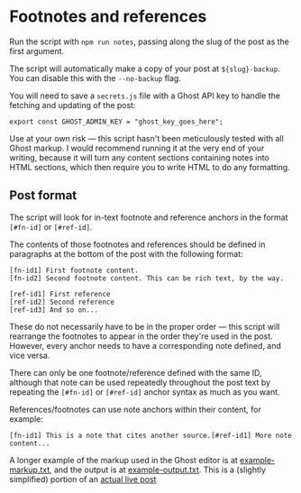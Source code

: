 # Footnotes and references

Run the script with `npm run notes`, passing along the slug of the post as the first argument.

The script will automatically make a copy of your post at `${slug}-backup`. You can disable this with the `--no-backup` flag.

You will need to save a `secrets.js` file with a Ghost API key to handle the fetching and updating of the post:

```
export const GHOST_ADMIN_KEY = "ghost_key_goes_here";
```

Use at your own risk — this script hasn't been meticulously tested with all Ghost markup. I would recommend running it at the very end of your writing, because it will turn any content sections containing notes into HTML sections, which then require you to write HTML to do any formatting.

## Post format

The script will look for in-text footnote and reference anchors in the format `[#fn-id]` or `[#ref-id]`.

The contents of those footnotes and references should be defined in paragraphs at the bottom of the post with the following format:

```
[fn-id1] First footnote content.
[fn-id2] Second footnote content. This can be rich text, by the way.

[ref-id1] First reference
[ref-id2] Second reference
[ref-id3] And so on...
```

These do not necessarily have to be in the proper order — this script will rearrange the footnotes to appear in the order they're used in the post. However, every anchor needs to have a corresponding note defined, and vice versa.

There can only be one footnote/reference defined with the same ID, although that note can be used repeatedly throughout the post text by repeating the `[#fn-id]` or `[#ref-id]` anchor syntax as much as you want.

References/footnotes can use note anchors within their content, for example:

```
[fn-id1] This is a note that cites another source.[#ref-id1] More note content...
```

A longer example of the markup used in the Ghost editor is at [example-markup.txt](docs/example-markup.txt), and the output is at [example-output.txt](docs/example-output.txt). This is a (slightly simplified) portion of an [actual live post](https://citationneeded.news/issue-49/)
